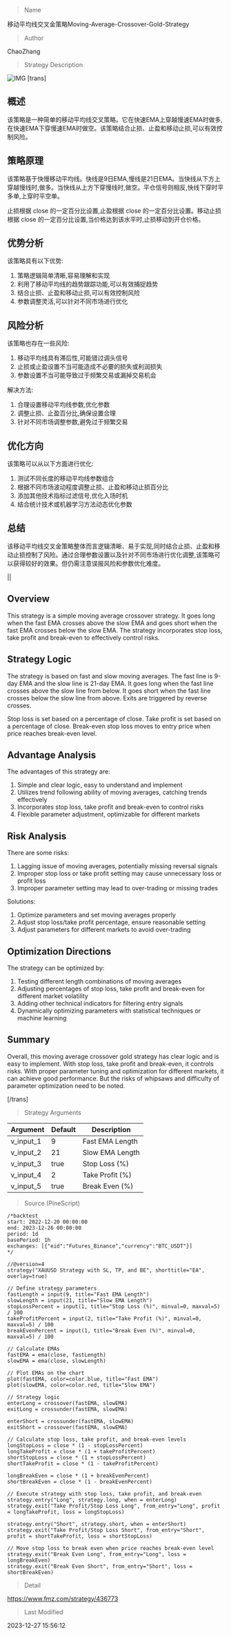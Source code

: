
> Name

移动平均线交叉金策略Moving-Average-Crossover-Gold-Strategy

> Author

ChaoZhang

> Strategy Description

![IMG](https://www.fmz.com/upload/asset/1e0e6dd823a4bce8cd2.png)
[trans]

## 概述

该策略是一种简单的移动平均线交叉策略。它在快速EMA上穿越慢速EMA时做多,在快速EMA下穿慢速EMA时做空。该策略结合止损、止盈和移动止损,可以有效控制风险。

## 策略原理

该策略基于快慢移动平均线。快线是9日EMA,慢线是21日EMA。当快线从下方上穿越慢线时,做多。当快线从上方下穿慢线时,做空。平仓信号则相反,快线下穿时平多单,上穿时平空单。

止损根据 close 的一定百分比设置,止盈根据 close 的一定百分比设置。移动止损根据 close 的一定百分比设置,当价格达到该水平时,止损移动到开仓价格。

## 优势分析

该策略具有以下优势:

1. 策略逻辑简单清晰,容易理解和实现
2. 利用了移动平均线的趋势跟踪功能,可以有效捕捉趋势
3. 结合止损、止盈和移动止损,可以有效控制风险
4. 参数调整灵活,可以针对不同市场进行优化

## 风险分析

该策略也存在一些风险:

1. 移动平均线具有滞后性,可能错过调头信号
2. 止损或止盈设置不当可能造成不必要的损失或利润损失
3. 参数设置不当可能导致过于频繁交易或漏掉交易机会

解决方法:

1. 合理设置移动平均线参数,优化参数
2. 调整止损、止盈百分比,确保设置合理
3. 针对不同市场调整参数,避免过于频繁交易

## 优化方向 

该策略可以从以下方面进行优化:

1. 测试不同长度的移动平均线参数组合
2. 根据不同市场波动程度调整止损、止盈和移动止损百分比
3. 添加其他技术指标过滤信号,优化入场时机
4. 结合统计技术或机器学习方法动态优化参数

## 总结

该移动平均线交叉金策略整体而言逻辑清晰、易于实现,同时结合止损、止盈和移动止损控制了风险。通过合理参数设置以及针对不同市场进行优化调整,该策略可以获得较好的效果。但仍需注意误报风险和参数优化难度。

||

## Overview

This strategy is a simple moving average crossover strategy. It goes long when the fast EMA crosses above the slow EMA and goes short when the fast EMA crosses below the slow EMA. The strategy incorporates stop loss, take profit and break-even to effectively control risks.  

## Strategy Logic

The strategy is based on fast and slow moving averages. The fast line is 9-day EMA and the slow line is 21-day EMA. It goes long when the fast line crosses above the slow line from below. It goes short when the fast line crosses below the slow line from above. Exits are triggered by reverse crosses.  

Stop loss is set based on a percentage of close. Take profit is set based on a percentage of close. Break-even stop loss moves to entry price when price reaches break-even level.

## Advantage Analysis 

The advantages of this strategy are:

1. Simple and clear logic, easy to understand and implement
2. Utilizes trend following ability of moving averages, catching trends effectively 
3. Incorporates stop loss, take profit and break-even to control risks
4. Flexible parameter adjustment, optimizable for different markets

## Risk Analysis

There are some risks:  

1. Lagging issue of moving averages, potentially missing reversal signals
2. Improper stop loss or take profit setting may cause unnecessary loss or profit loss
3. Improper parameter setting may lead to over-trading or missing trades  

Solutions:

1. Optimize parameters and set moving averages properly  
2. Adjust stop loss/take profit percentage, ensure reasonable setting
3. Adjust parameters for different markets to avoid over-trading

## Optimization Directions

The strategy can be optimized by:

1. Testing different length combinations of moving averages  
2. Adjusting percentages of stop loss, take profit and break-even for different market volatility
3. Adding other technical indicators for filtering entry signals 
4. Dynamically optimizing parameters with statistical techniques or machine learning

## Summary  

Overall, this moving average crossover gold strategy has clear logic and is easy to implement. With stop loss, take profit and break-even, it controls risks. With proper parameter tuning and optimization for different markets, it can achieve good performance. But the risks of whipsaws and difficulty of parameter optimization need to be noted.

[/trans]

> Strategy Arguments



|Argument|Default|Description|
|----|----|----|
|v_input_1|9|Fast EMA Length|
|v_input_2|21|Slow EMA Length|
|v_input_3|true|Stop Loss (%)|
|v_input_4|2|Take Profit (%)|
|v_input_5|true|Break Even (%)|


> Source (PineScript)

``` pinescript
/*backtest
start: 2022-12-20 00:00:00
end: 2023-12-26 00:00:00
period: 1d
basePeriod: 1h
exchanges: [{"eid":"Futures_Binance","currency":"BTC_USDT"}]
*/

//@version=4
strategy("XAUUSD Strategy with SL, TP, and BE", shorttitle="EA", overlay=true)

// Define strategy parameters
fastLength = input(9, title="Fast EMA Length")
slowLength = input(21, title="Slow EMA Length")
stopLossPercent = input(1, title="Stop Loss (%)", minval=0, maxval=5) / 100
takeProfitPercent = input(2, title="Take Profit (%)", minval=0, maxval=5) / 100
breakEvenPercent = input(1, title="Break Even (%)", minval=0, maxval=5) / 100

// Calculate EMAs
fastEMA = ema(close, fastLength)
slowEMA = ema(close, slowLength)

// Plot EMAs on the chart
plot(fastEMA, color=color.blue, title="Fast EMA")
plot(slowEMA, color=color.red, title="Slow EMA")

// Strategy logic
enterLong = crossover(fastEMA, slowEMA)
exitLong = crossunder(fastEMA, slowEMA)

enterShort = crossunder(fastEMA, slowEMA)
exitShort = crossover(fastEMA, slowEMA)

// Calculate stop loss, take profit, and break-even levels
longStopLoss = close * (1 - stopLossPercent)
longTakeProfit = close * (1 + takeProfitPercent)
shortStopLoss = close * (1 + stopLossPercent)
shortTakeProfit = close * (1 - takeProfitPercent)

longBreakEven = close * (1 + breakEvenPercent)
shortBreakEven = close * (1 - breakEvenPercent)

// Execute strategy with stop loss, take profit, and break-even
strategy.entry("Long", strategy.long, when = enterLong)
strategy.exit("Take Profit/Stop Loss Long", from_entry="Long", profit = longTakeProfit, loss = longStopLoss)

strategy.entry("Short", strategy.short, when = enterShort)
strategy.exit("Take Profit/Stop Loss Short", from_entry="Short", profit = shortTakeProfit, loss = shortStopLoss)

// Move stop loss to break even when price reaches break-even level
strategy.exit("Break Even Long", from_entry="Long", loss = longBreakEven)
strategy.exit("Break Even Short", from_entry="Short", loss = shortBreakEven)

```

> Detail

https://www.fmz.com/strategy/436773

> Last Modified

2023-12-27 15:56:12
